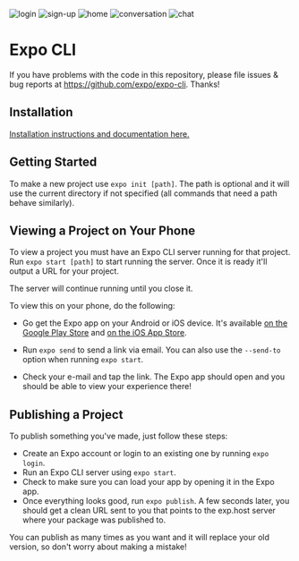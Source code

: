 ![login](/assets/4.jpg?raw=true "login") ![sign-up](/assets/3.jpg?raw=true "sign-up")
![home](/assets/2.jpg?raw=true "home")
![conversation](/assets/5.jpg?raw=true "conversation")
![chat](/assets/1.jpg?raw=true "chat")

# Expo CLI

If you have problems with the code in this repository, please file issues & bug reports
at https://github.com/expo/expo-cli. Thanks!

## Installation

[Installation instructions and documentation here.](https://docs.expo.io/workflow/expo-cli/#installation)

## Getting Started

To make a new project use `expo init [path]`. The path is optional and it will use the current directory if not specified (all commands that need a path behave similarly).

## Viewing a Project on Your Phone

To view a project you must have an Expo CLI server running for that project. Run `expo start [path]` to start running the server. Once it is ready it'll output a URL for your project.

The server will continue running until you close it.

To view this on your phone, do the following:

-   Go get the Expo app on your Android or iOS device. It's available [on the Google Play Store](https://play.google.com/store/apps/details?id=host.exp.exponent) and [on the iOS App Store](https://itunes.com/apps/exponent).

-   Run `expo send` to send a link via email. You can also use the `--send-to` option when running `expo start`.

-   Check your e-mail and tap the link. The Expo app should open and you should be able to view your experience there!

## Publishing a Project

To publish something you've made, just follow these steps:

-   Create an Expo account or login to an existing one by running `expo login`.
-   Run an Expo CLI server using `expo start`.
-   Check to make sure you can load your app by opening it in the Expo app.
-   Once everything looks good, run `expo publish`. A few seconds later, you should get a clean URL sent to you that points to the exp.host server where your package was published to.

You can publish as many times as you want and it will replace your old version, so don't worry about making a mistake!
